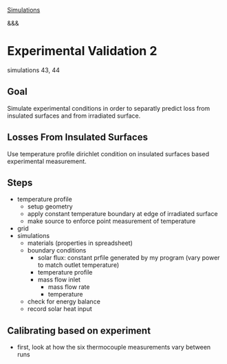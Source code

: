 [Simulations](../../../../index.html)

&&&

# Experimental Validation 2

simulations 43, 44

## Goal

Simulate experimental conditions in order to separatly predict loss from insulated surfaces and from irradiated surface.

## Losses From Insulated Surfaces

Use temperature profile dirichlet condition on insulated surfaces based experimental measurement.

## Steps


- temperature profile
    - setup geometry
    - apply constant temperature boundary at edge of irradiated surface
    - make source to enforce point measurement of temperature
- grid
- simulations
    - materials (properties in spreadsheet)
    - boundary conditions
        - solar flux: constant prfile generated by my program (vary power to match outlet temperature)
        - temperature profile
        - mass flow inlet
            - mass flow rate
            - temperature
    - check for energy balance
    - record solar heat input

## Calibrating based on experiment

- first, look at how the six thermocouple measurements vary between runs



